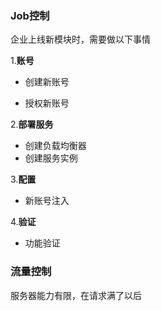 ### Job控制

企业上线新模块时，需要做以下事情

1.**账号**

- 创建新账号

- 授权新账号

2.**部署服务**

- 创建负载均衡器
- 创建服务实例

3.**配置**

- 新账号注入

4.**验证**

- 功能验证


### 流量控制

服务器能力有限，在请求满了以后